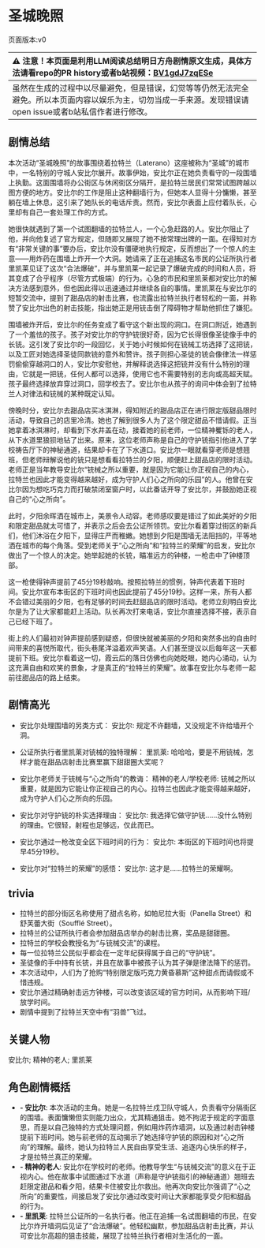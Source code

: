 # 圣城晚照
页面版本:v0
 

| :warning: 注意！本页面是利用LLM阅读总结明日方舟剧情原文生成，具体方法请看repo的PR history或者b站视频：[BV1gdJ7zqESe](https://www.bilibili.com/video/BV1gdJ7zqESe/)         |
|:----------------------------|
| 虽然在生成的过程中以尽量避免，但是错误，幻觉等等仍然无法完全避免。所以本页面内容以娱乐为主，切勿当成一手来源。发现错误请open issue或者b站私信作者进行修改。|



## 剧情总结
本次活动“圣城晚照”的故事围绕着拉特兰（Laterano）这座被称为“圣城”的城市中，一名特别的守城人安比尔展开。故事伊始，安比尔正在她负责看守的一段围墙上执勤。这面围墙将办公街区与休闲街区分隔开，是拉特兰居民们常常试图跨越以图方便的地方。安比尔的工作是阻止这种翻墙行为，但她本人显得十分慵懒，甚至躺在墙上休息，这引来了她队长的电话斥责。然而，安比尔表面上应付着队长，心里却有自己一套处理工作的方式。

她很快就遇到了第一个试图翻墙的拉特兰人，一个心急赶路的人。安比尔阻止了他，并向他复述了官方规定，但随即又展现了她不按常理出牌的一面。在得知对方有“非常关键的事”要办后，安比尔没有僵硬地执行规定，反而想出了一个惊人的主意——用炸药在围墙上炸开一个大洞。她请来了正在追捕这名市民的公证所执行者里凯莱见证了这次“合法爆破”，并与里凯莱一起记录了爆破完成的时间和人员，将其变成了合乎程序（尽管方式极端）的行为。心急的市民和里凯莱都对安比尔的解决方法感到意外，但也因此得以迅速通过并继续各自的事情。里凯莱在与安比尔的短暂交流中，提到了甜品店的射击比赛，也流露出拉特兰执行者轻松的一面，并称赞了安比尔出色的射击技能，指出她正是用铳击倒了障碍物才帮助他抓住了嫌犯。

围墙被炸开后，安比尔的任务变成了看守这个新出现的洞口。在洞口附近，她遇到了一个羞怯的孩子。孩子对安比尔的守护铳很好奇，因为它长得很像圣徒像手中的长铳。这引发了安比尔的一段回忆，关于她小时候如何在铳械工坊选择了这把铳，以及工匠对她选择圣徒同款铳的意外和赞许。孩子则担心圣徒的铳会像律法一样惩罚偷偷穿越洞口的人，安比尔安慰他，并解释说选择这把铳并没有什么特别的理由，它就是一把铳，任何人都可以选择，使用它也不需要特别的志向或高超天赋。孩子最终选择放弃穿过洞口，回学校去了。安比尔也从孩子的询问中体会到了拉特兰人对律法和铳械的某种既定认知。

傍晚时分，安比尔去甜品店买冰淇淋，得知附近的甜品店正在进行限定版甜品限时活动，导致自己的店里冷清。她也了解到很多人为了这个限定甜品不惜请假。正当她拿着冰淇淋时，却看到下水井盖在动，接着她的前老师，一位精神矍铄的老人，从下水道里狼狈地钻了出来。原来，这位老师声称是自己的守护铳指引他进入了学校祷告厅下的神秘通道，结果却卡在了下水道口。安比尔一眼就看穿老师是想翘班，但老师辩解说他的铳只是想看看拉特兰的夕阳，顺便赶上甜品店的限时活动。老师正是当年教导安比尔“铳械之所以重要，就是因为它能让你正视自己的内心，拉特兰也因此才能变得越来越好，成为守护人们心之所向的乐园”的人。他曾在安比尔因为想吃巧克力而打破禁闭室窗户时，以此番话开导了安比尔，并鼓励她正视自己的“心之所向”。

此时，夕阳余晖洒在城市上，美景令人动容。老师感叹要是错过了如此美好的夕阳和限定甜品就太可惜了，并表示之后会去公证所领罚。安比尔看着穿过街区的新兵们，他们沐浴在夕阳下，显得庄严而稚嫩。她想到夕阳是围墙无法阻挡的，平等地洒在城市的每个角落。受到老师关于“心之所向”和“拉特兰的荣耀”的启发，安比尔做出了一个惊人的决定。她举起她的长铳，瞄准远方的钟楼，一枪击中了钟楼顶部。

这一枪使得钟声提前了45分19秒敲响。按照拉特兰的惯例，钟声代表着下班时间。安比尔宣布本街区的下班时间也因此提前了45分19秒。这样一来，所有人都不会错过美丽的夕阳，也有足够的时间去赶甜品店的限时活动。老师立刻明白安比尔是为了让大家都能赶上活动。队长再次打来电话，安比尔直接选择不接，表示自己已经下班了。

街上的人们最初对钟声提前感到疑惑，但很快就被美丽的夕阳和突然多出的自由时间带来的喜悦所取代，街头巷尾洋溢着欢声笑语。人们甚至提议以后每年这一天都提前下班。安比尔看着这一切，霞云后的落日仿佛也向她眨眼，她内心涌动，认为这充满自由和欢笑的景象，才是真正的“拉特兰的荣耀”。故事在安比尔与老师一起前往甜品店的路上结束。
## 剧情高光
- 安比尔处理围墙的另类方式：
安比尔: 规定不许翻墙，又没规定不许给墙开个洞。

- 公证所执行者里凯莱对铳械的独特理解：
里凯莱: 哈哈哈，要是不用铳械，怎样才能在甜品店射击比赛里赢下甜甜圈大奖呢？

- 安比尔老师关于铳械与“心之所向”的教诲：
精神的老人/学校老师: 铳械之所以重要，就是因为它能让你正视自己的内心。拉特兰也因此才能变得越来越好，成为守护人们心之所向的乐园。

- 安比尔对守护铳的朴实选择理由：
安比尔: 我选择它做守护铳......没什么特别的理由。它很轻，射程也足够远，仅此而已。

- 安比尔通过一枪改变全区下班时间的行为：
安比尔: 本街区的下班时间也将提早45分19秒。

- 安比尔对“拉特兰的荣耀”的感悟：
安比尔: 这才是......拉特兰的荣耀啊。
## trivia
- 拉特兰的部分街区名称使用了甜点名称，如帕尼拉大街（Panella Street）和舒芙蕾大街（Soufflé Street）。
- 拉特兰的公证所执行者会参加甜品店举办的射击比赛，奖品是甜甜圈。
- 拉特兰的学校会教授名为“与铳械交流”的课程。
- 每一位拉特兰公民似乎都会在一定年纪获得属于自己的“守护铳”。
- 圣徒像的手中持有长铳，并且在故事中被孩子认为其子弹是律法降下的惩罚。
- 本次活动中，人们为了抢购“特别限定版巧克力黄昏慕斯”这种甜点而请假或不惜违规。
- 安比尔通过精确射击远方钟楼，可以改变该区域的官方时间，从而影响下班/放学时间。
- 剧情中提到了拉特兰天空中有“羽兽”飞过。
## 关键人物
安比尔; 精神的老人; 里凯莱
## 角色剧情概括
-   **- 安比尔**: 本次活动的主角。她是一名拉特兰戍卫队守城人，负责看守分隔街区的围墙。表面慵懒但实则能力出众，尤其精通狙击。她不拘泥于规定的字面意思，而是以自己独特的方式处理问题，例如用炸药炸墙洞，以及通过射击钟楼提前下班时间。她与前老师的互动揭示了她选择守护铳的原因和对“心之所向”的理解。最终，她认为拉特兰人民自由享受生活、追逐内心快乐的样子，才是拉特兰真正的荣耀。
-   **- 精神的老人**: 安比尔在学校时的老师。他教导学生“与铳械交流”的意义在于正视内心。他在故事中试图通过下水道（声称是守护铳指引的神秘通道）翘班去赶限定甜品和看夕阳，结果卡住被安比尔救出。他再次向安比尔强调了“心之所向”的重要性，间接启发了安比尔通过改变时间让大家都能享受夕阳和甜品的行为。
-   **- 里凯莱**: 拉特兰公证所的一名执行者。他正在追捕一名试图翻墙的市民，在安比尔炸开墙洞后见证了“合法爆破”。他轻松幽默，参加甜品店射击比赛，并认可安比尔高超的狙击技能，展现了拉特兰执行者相对生活化的一面。